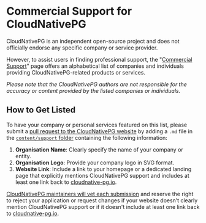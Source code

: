 # Commercial Support for CloudNativePG

CloudNativePG is an independent open-source project and does not officially
endorse any specific company or service provider.

However, to assist users in finding professional support, the
"[Commercial Support](https://cloudnative-pg.io/support/)"
page offers an alphabetical list of companies and individuals providing
CloudNativePG-related products or services.

*Please note that the CloudNativePG authors are not responsible for the accuracy
or content provided by the listed companies or individuals.*

## How to Get Listed

To have your company or personal services featured on this list, please submit
a [pull request to the CloudNativePG website](https://github.com/cloudnative-pg/cloudnative-pg.github.io)
by adding a `.md` file in the [`content/support` folder](https://github.com/cloudnative-pg/cloudnative-pg.github.io/tree/main/content/support)
containing the following information:

1. **Organisation Name**: Clearly specify the name of your company or entity.
2. **Organisation Logo**: Provide your company logo in SVG format.
3. **Website Link**: Include a link to your homepage or a dedicated landing
  page that explicitly mentions CloudNativePG support and includes at least one
  link back to [cloudnative-pg.io](https://cloudnative-pg.io).

[CloudNativePG maintainers will vet each submission](https://github.com/cloudnative-pg/governance/blob/main/GOVERNANCE.md#voting)
and reserve the right to reject your application or request changes if your website
doesn’t clearly mention CloudNativePG support or if it doesn't include at least
one link back to [cloudnative-pg.io](https://cloudnative-pg.io).

